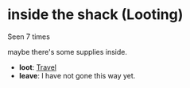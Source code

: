 # inside the shack (Looting)

Seen 7 times

maybe there's some supplies inside.

- **loot**: [Travel](Travel-travel.md)
- **leave**: I have not gone this way yet.
